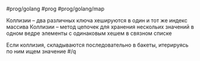 #prog/golang #prog #prog/golang/map 

Коллизии – два различных ключа хешируются в один и тот же индекс массива
Коллизии – метод цепочек для хранения нескольих значений в одном ведре
элементы с одинаковым хешем в связном списке 

Если коллизия, складываются последовательно в бакеты, итерируясь по ним ищем значение #/q 